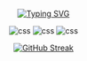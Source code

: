 <div align="center">

  [![Typing SVG](https://readme-typing-svg.demolab.com?font=Fira+Code&pause=1000&center=true&vCenter=true&random=true&width=435&lines=Java+Dev;Penetration+Tester;Learning+HTML+%2B+Python)](https://git.io/typing-svg)

  <img src="https://img.shields.io/badge/Knows-Java-blue?logo=openmediavault&logoColor=blueg&color=blue" alt="css">
  
  <img src="https://img.shields.io/badge/Knows-Linux-blue?logo=linux&logoColor=orange&color=orange" alt="css">

  <img src="https://img.shields.io/badge/Knows-Kali-blue?logo=kalilinux&logoColor=yellow&color=yellow" alt="css">
  
  [![GitHub Streak](http://github-readme-streak-stats.herokuapp.com?user=fear-itself&theme=dark&background=000000)](https://git.io/streak-stats)

</div>
